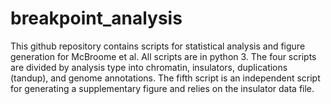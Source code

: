 # breakpoint_analysis
This github repository contains scripts for statistical analysis and figure generation for McBroome et al. All scripts are in python 3.
The four scripts are divided by analysis type into chromatin, insulators, duplications (tandup), and genome annotations. 
The fifth script is an independent script for generating a supplementary figure and relies on the insulator data file. 
